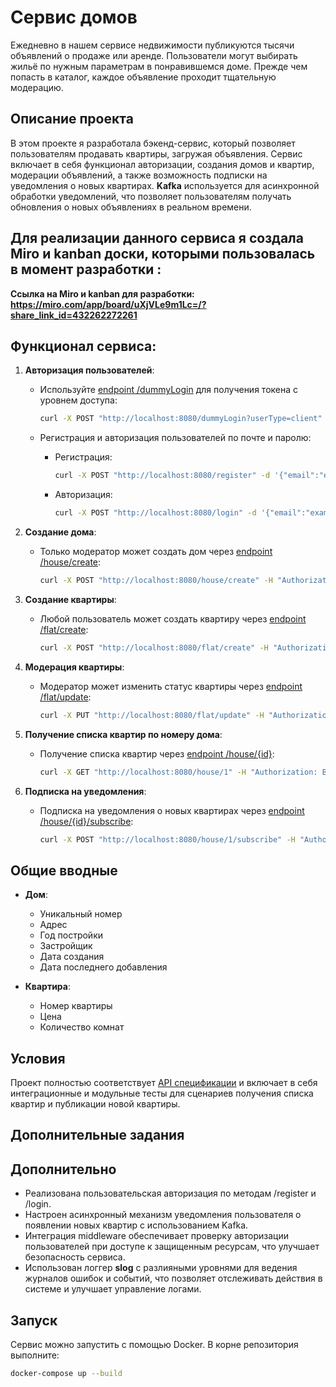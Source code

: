 # Сервис домов

Ежедневно в нашем сервисе недвижимости публикуются тысячи объявлений о продаже или аренде. 
Пользователи могут выбирать жильё по нужным параметрам в понравившемся доме. 
Прежде чем попасть в каталог, каждое объявление проходит тщательную модерацию.

## Описание проекта

В этом проекте я разработала бэкенд-сервис, который позволяет пользователям продавать квартиры, загружая объявления.
Сервис включает в себя функционал авторизации, создания домов и квартир, модерации объявлений,
а также возможность подписки на уведомления о новых квартирах.
**Kafka** используется для асинхронной обработки уведомлений, что позволяет пользователям получать обновления о новых объявлениях в реальном времени.

## Для реализации данного сервиса я создала Miro и kanban доски, которыми пользовалась в момент разработки :
**Ссылка на Miro и kanban для разработки: https://miro.com/app/board/uXjVLe9m1Lc=/?share_link_id=432262272261**

## Функционал сервиса:

1. **Авторизация пользователей**:
	- Используйте [endpoint /dummyLogin](https://github.com/katherinevse/home-listing-service/blob/main/api.yaml#L10) для получения токена с уровнем доступа:
	  ```bash
      curl -X POST "http://localhost:8080/dummyLogin?userType=client"
      ```

	- Регистрация и авторизация пользователей по почте и паролю:
		- Регистрация:
		  ```bash
          curl -X POST "http://localhost:8080/register" -d '{"email":"example@mail.com", "password":"yourpassword", "userType":"client"}'
          ```
		- Авторизация:
		  ```bash
          curl -X POST "http://localhost:8080/login" -d '{"email":"example@mail.com", "password":"yourpassword"}'
          ```

2. **Создание дома**:
	- Только модератор может создать дом через [endpoint /house/create](https://github.com/katherinevse/home-listing-service/blob/main/api.yaml#L20):
	  ```bash
      curl -X POST "http://localhost:8080/house/create" -H "Authorization: Bearer <your_token>" -d '{"address":"123 Main St", "yearBuilt":2000}'
      ```

3. **Создание квартиры**:
	- Любой пользователь может создать квартиру через [endpoint /flat/create](https://github.com/katherinevse/home-listing-service/blob/main/api.yaml#L30):
	  ```bash
      curl -X POST "http://localhost:8080/flat/create" -H "Authorization: Bearer <your_token>" -d '{"houseID":1, "flatNumber":101, "price":50000, "rooms":2}'
      ```

4. **Модерация квартиры**:
	- Модератор может изменить статус квартиры через [endpoint /flat/update](https://github.com/katherinevse/home-listing-service/blob/main/api.yaml#L40):
	  ```bash
      curl -X PUT "http://localhost:8080/flat/update" -H "Authorization: Bearer <moderator_token>" -d '{"flatID":1, "status":"approved"}'
      ```

5. **Получение списка квартир по номеру дома**:
	- Получение списка квартир через [endpoint /house/{id}](https://github.com/katherinevse/home-listing-service/blob/main/api.yaml#L50):
	  ```bash
      curl -X GET "http://localhost:8080/house/1" -H "Authorization: Bearer <your_token>"
      ```

6. **Подписка на уведомления**:
	- Подписка на уведомления о новых квартирах через [endpoint /house/{id}/subscribe](https://github.com/katherinevse/home-listing-service/blob/main/api.yaml#L60):
	  ```bash
      curl -X POST "http://localhost:8080/house/1/subscribe" -H "Authorization: Bearer <your_token>"
      ```

## Общие вводные

- **Дом**:
	- Уникальный номер
	- Адрес
	- Год постройки
	- Застройщик
	- Дата создания
	- Дата последнего добавления

- **Квартира**:
	- Номер квартиры
	- Цена
	- Количество комнат

## Условия

Проект полностью соответствует [API спецификации](https://github.com/katherinevse/home-listing-service/blob/main/api.yaml) и включает в себя интеграционные и модульные тесты для сценариев получения списка квартир и публикации новой квартиры.

## Дополнительные задания


## Дополнительно

- Реализована пользовательская авторизация по методам /register и /login.
- Настроен асинхронный механизм уведомления пользователя о появлении новых квартир с использованием Kafka. 
- Интеграция middleware обеспечивает проверку авторизации пользователей при доступе к защищенным ресурсам, что улучшает безопасность сервиса.
- Использован логгер  **slog** с разлияными уровнями для ведения журналов ошибок и событий, что позволяет отслеживать действия в системе и улучшает управление логами.

[//]: # (- Настроены CI и кодогенерация DTO endpoint'ов по openapi схеме.)


## Запуск
Сервис можно запустить с помощью Docker. В корне репозитория выполните:
```bash
docker-compose up --build
